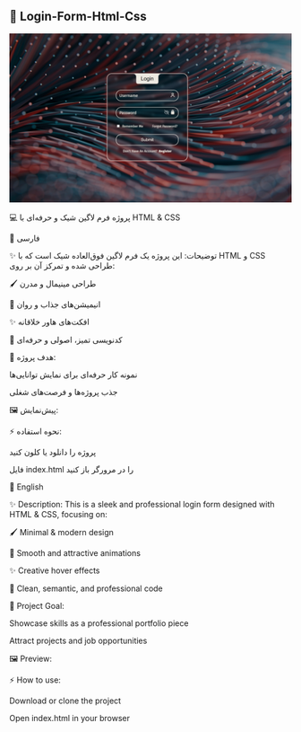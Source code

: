 🚀 Login-Form-Html-Css
---
![Preview](Preview.png)

💻 پروژه فرم لاگین شیک و حرفه‌ای با HTML & CSS

🔹 فارسی

✨ توضیحات:
این پروژه یک فرم لاگین فوق‌العاده شیک است که با HTML و CSS طراحی شده و تمرکز آن بر روی:

🖌️ طراحی مینیمال و مدرن

🎨 انیمیشن‌های جذاب و روان

✨ افکت‌های هاور خلاقانه

🧹 کدنویسی تمیز، اصولی و حرفه‌ای

🎯 هدف پروژه:

نمونه کار حرفه‌ای برای نمایش توانایی‌ها

جذب پروژه‌ها و فرصت‌های شغلی

🖼️ پیش‌نمایش:


⚡ نحوه استفاده:

پروژه را دانلود یا کلون کنید

فایل index.html را در مرورگر باز کنید

🔹 English

✨ Description:
This is a sleek and professional login form designed with HTML & CSS, focusing on:

🖌️ Minimal & modern design

🎨 Smooth and attractive animations

✨ Creative hover effects

🧹 Clean, semantic, and professional code

🎯 Project Goal:

Showcase skills as a professional portfolio piece

Attract projects and job opportunities

🖼️ Preview:


⚡ How to use:

Download or clone the project

Open index.html in your browser
